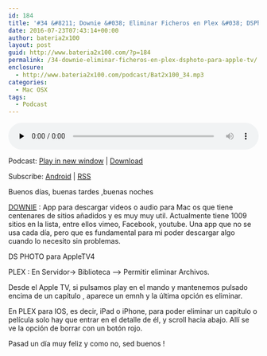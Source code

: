 ```yaml
---
id: 184
title: '#34 &#8211; Downie &#038; Eliminar Ficheros en Plex &#038; DSPhoto Para Apple TV'
date: 2016-07-23T07:43:14+00:00
author: bateria2x100
layout: post
guid: http://www.bateria2x100.com/?p=184
permalink: /34-downie-eliminar-ficheros-en-plex-dsphoto-para-apple-tv/
enclosure:
  - http://www.bateria2x100.com/podcast/Bat2x100_34.mp3
categories:
  - Mac OSX
tags:
  - Podcast
---
```

<div class="powerpress_player" id="powerpress_player_5883">
  <audio class="wp-audio-shortcode" id="audio-184-36" preload="none" style="width: 100%;" controls="controls"><source type="audio/mpeg" src="http://www.bateria2x100.com/podcast/Bat2x100_34.mp3?_=36" /><a href="http://www.bateria2x100.com/podcast/Bat2x100_34.mp3">http://www.bateria2x100.com/podcast/Bat2x100_34.mp3</a></audio>
</div>

<p class="powerpress_links powerpress_links_mp3">
  Podcast: <a href="http://www.bateria2x100.com/podcast/Bat2x100_34.mp3" class="powerpress_link_pinw" target="_blank" title="Play in new window" onclick="return powerpress_pinw('https://www.bateria2x100.com/?powerpress_pinw=184-podcast');" rel="nofollow">Play in new window</a> | <a href="http://www.bateria2x100.com/podcast/Bat2x100_34.mp3" class="powerpress_link_d" title="Download" rel="nofollow" download="Bat2x100_34.mp3">Download</a>
</p>

<p class="powerpress_links powerpress_subscribe_links">
  Subscribe: <a href="https://subscribeonandroid.com/www.bateria2x100.com/feed/podcast/" class="powerpress_link_subscribe powerpress_link_subscribe_android" title="Subscribe on Android" rel="nofollow">Android</a> | <a href="https://www.bateria2x100.com/feed/podcast/" class="powerpress_link_subscribe powerpress_link_subscribe_rss" title="Subscribe via RSS" rel="nofollow">RSS</a>
</p>

Buenos días, buenas tardes ,buenas noches

[DOWNIE](http://software.charliemonroe.net/downie.php) : App para descargar videos o audio para Mac os que tiene centenares de sitios añadidos y es muy muy util. Actualmente tiene 1009 sitios en la lista, entre ellos vimeo, Facebook, youtube. Una app que no se usa cada día, pero que es fundamental para mi poder descargar algo cuando lo necesito sin problemas.

DS PHOTO para AppleTV4

PLEX : En Servidor-> Biblioteca &#8211;> Permitir eliminar Archivos.

Desde el Apple TV, si pulsamos play en el mando y mantenemos pulsado encima de un capítulo , aparece un emnh y la última opción es eliminar.
  
En PLEX para IOS, es decir, iPad o iPhone, para poder eliminar un capitulo o película solo hay que entrar en el detalle de él, y scroll hacia abajo. Allí se ve la opción de borrar con un botón rojo.

Pasad un día muy feliz y como no, sed buenos !